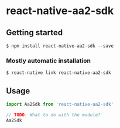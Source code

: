 # react-native-aa2-sdk

## Getting started

`$ npm install react-native-aa2-sdk --save`

### Mostly automatic installation

`$ react-native link react-native-aa2-sdk`

## Usage

```javascript
import Aa2Sdk from 'react-native-aa2-sdk'

// TODO: What to do with the module?
Aa2Sdk
```
